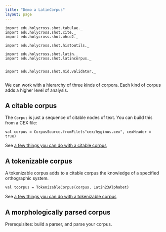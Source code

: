 ```yaml
---
title: "Demo a LatinCorpus"
layout: page
---
```



```tut:invisible
import edu.holycross.shot.tabulae._
import edu.holycross.shot.cite._
import edu.holycross.shot.ohco2._

import edu.holycross.shot.histoutils._

import edu.holycross.shot.latin._
import edu.holycross.shot.latincorpus._


import edu.holycross.shot.mid.validator._


```

We can work with a hierarchy of three kinds of corpora.  Each kind of corpus adds a higher level of analysis.

## A citable corpus

The `Corpus` is just a sequence of citable nodes of text.  You can build this from a CEX file:

```tut:silent
val corpus = CorpusSource.fromFile(s"cex/hyginus.cex", cexHeader = true)
```

See [a few things you can do with a citable corpus](citableCorpus/)


## A tokenizable corpus

A tokenizable corpus adds to a citable corpus the knowledge of a specified orthographic system.

```tut:silent
val tcorpus = TokenizableCorpus(corpus, Latin23Alphabet)
```

See [a few things you can do with a tokenizable corpus](tokenizableCorpus/)


## A morphologically parsed corpus

Prerequisites: build a parser, and parse your corpus.
